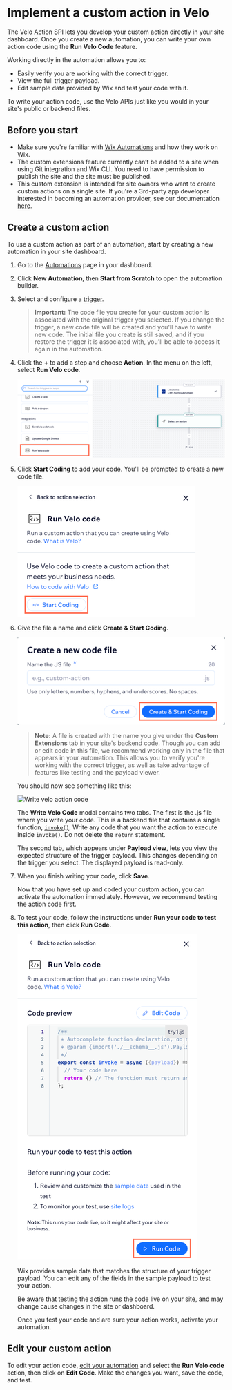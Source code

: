 # Implement a custom action in Velo

The Velo Action SPI lets you develop your custom action directly in your site dashboard. Once you create a new automation, you can write your own action code using the **Run Velo Code** feature.

Working directly in the automation allows you to:

- Easily verify you are working with the correct trigger.
- View the full trigger payload.
- Edit sample data provided by Wix and test your code with it.

To write your action code, use the Velo APIs just like you would in your site's public or backend files.

## Before you start

- Make sure you're familiar with [Wix Automations](https://support.wix.com/en/article/wix-automations-creating-an-automation-with-the-new-builder) and how they work on Wix.
- The custom extensions feature currently can’t be added to a site when using Git integration and Wix CLI.
  You need to have permission to publish the site and the site must be published.
- This custom extension is intended for site owners who want to create custom actions on a single site. If you're a 3rd-party app developer interested in becoming an automation provider, see our documentation [here](https://dev.wix.com/docs/rest/business-management/automations/introduction).

## Create a custom action

To use a custom action as part of an automation, start by creating a new automation in your site dashboard.

1. Go to the [Automations](https://www.wix.com/my-account/site-selector/?buttonText=Select%20Site&title=Select%20a%20Site&autoSelectOnSingleSite=true&actionUrl=https:%2F%2Fwww.wix.com%2Fdashboard%2F%7B%7BmetaSiteId%7D%7D%2Ftriggers) page in your dashboard.
2. Click **New Automation**, then **Start from Scratch** to open the automation builder.
3. Select and configure a [trigger](https://support.wix.com/en/article/wix-automations-creating-an-automation-with-the-new-builder#step-2-choose-a-trigger).

   <blockquote class="important">

   __Important:__
   The code file you create for your custom action is associated with the original trigger you selected. If you change the trigger,
   a new code file will be created and you'll have to write new code. The initial file you create is still saved, and if you restore
   the trigger it is associated with, you'll be able to access it again in the automation.

   </blockquote>

4. Click the **+** to add a step and choose **Action**. In the menu on the left, select **Run Velo code**.

   ![Run velo code action](../../../../media/select-run-velo-code0.png)

5. Click **Start Coding** to add your code. You'll be prompted to create a new code file.

   ![Start coding](../../../../media/start-coding0.png)

6. Give the file a name and click **Create & Start Coding**.

   ![Name file and start coding](../../../../media/create-and-start-coding0.png)

   > **Note:**
   > A file is created with the name you give under the **Custom Extensions** tab in your site's backend code.
   > Though you can add or edit code in this file, we recommend working only in the file that appears in your
   > automation. This allows you to verify you're working with the correct trigger, as well as take advantage of features like testing and the payload viewer.

   You should now see something like this:

   ![Write velo action code](https://static.wixstatic.com/media/d4dde1_636f1a1ad55c4c0399410db29c86912b~mv2.png)

   The **Write Velo Code** modal contains two tabs. The first is the .js file where you write your code. This is a backend file
   that contains a single function, [`invoke()`](https://dev.wix.com/docs/velo/api-reference/wix-automations/service-plugins/automations-actions/invoke).
   Write any code that you want the action to execute inside `invoke()`. Do not delete the `return` statement.

   The second tab, which appears under **Payload view**, lets you view the expected structure of the trigger payload. This changes
   depending on the trigger you select. The displayed payload is read-only.

7. When you finish writing your code, click **Save**.

   Now that you have set up and coded your custom action, you can activate the automation immediately. However, we recommend
   testing the action code first.

8. To test your code, follow the instructions under **Run your code to test this action**, then click **Run Code**.

   ![Test your action code](../../../../media/run-code0.png)

   Wix provides sample data that matches the structure of your trigger payload. You can edit any of the fields in the sample payload to test your action.

   Be aware that testing the action runs the code live on your site, and may change cause changes in the site or dashboard.

   Once you test your code and are sure your action works, activate your automation.

## Edit your custom action

To edit your action code, [edit your automation](https://support.wix.com/en/article/the-new-automation-builder-managing-your-automations#editing-duplicating-or-renaming-an-automation) and select the **Run Velo code** action, then click on **Edit Code**. Make the changes you want, save the code, and test.
